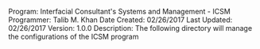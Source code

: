 Program: Interfacial Consultant's Systems and Management - ICSM
Programmer: Talib M. Khan
Date Created: 02/26/2017
Last Updated: 02/26/2017
Version: 1.0.0
Description:
    The following directory will manage the configurations of the ICSM program